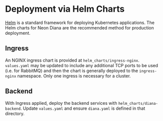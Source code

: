 # Deployment via Helm Charts
[Helm](https://helm.sh/) is a standard framework for deploying Kubernetes applications.
The Helm charts for Neon Diana are the recommended method for production deployment.

## Ingress
An NGINX ingress chart is provided at `helm_charts/ingress-nginx`. `values.yaml`
may be updated to include any additional TCP ports to be used (i.e. for RabbitMQ)
and then the chart is generally deployed to the `ingress-nginx` namespace. Only
one ingress is necessary for a cluster.

## Backend
With Ingress applied, deploy the backend services with `helm_charts/diana-backend`.
Update `values.yaml` and ensure `diana.yaml` is defined in that directory.